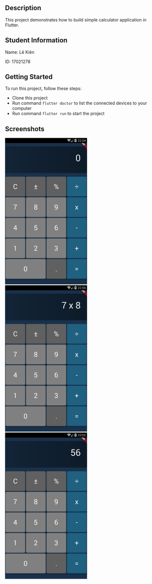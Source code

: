 ## Description

This project demonstrates how to build simple calculator application in Flutter.

## Student Information

Name: Lê Kiên   

ID: 17021278

## Getting Started

To run this project, follow these steps:

- Clone this project
- Run command `flutter doctor` to list the connected devices to your computer
- Run command `flutter run` to start the project

## Screenshots

<img height="480px" src="./before.png"> <img height="480px" src="./after.png"> <img height="480px" src="./res.png"> 
